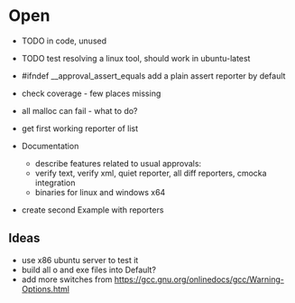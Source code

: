 # Open

* TODO in code, unused
* TODO test resolving a linux tool, should work in ubuntu-latest
* #ifndef __approval_assert_equals add a plain assert reporter by default
* check coverage - few places missing
* all malloc can fail - what to do?
* get first working reporter of list

* Documentation

  * describe features related to usual approvals:
  * verify text, verify xml, quiet reporter, all diff reporters, cmocka integration
  * binaries for linux and windows x64

* create second Example with reporters

## Ideas

* use x86 ubuntu server to test it
* build all o and exe files into Default?
* add more switches from https://gcc.gnu.org/onlinedocs/gcc/Warning-Options.html
